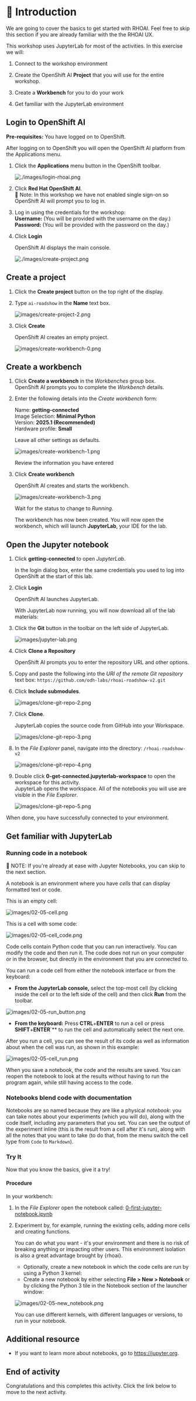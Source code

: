 # 💁 Introduction

We are going to cover the basics to get started with RHOAI. Feel free to skip this section if you are already familiar with the the RHOAI UX.

This workshop uses JupyterLab for most of the activities. In this exercise we will:

1. Connect to the workshop environment

2. Create the OpenShift AI **Project** that you will use for the entire workshop.

3. Create a **Workbench** for you to do your work

4. Get familiar with the JupyterLab environment

## Login to OpenShift AI

**Pre-requisites:** You have logged on to OpenShift.  

After logging on to OpenShift you will open the OpenShift AI platform from the Applications menu.  
1. Click the **Applications** menu button in the OpenShift toolbar.  

    ![./images/login-rhoai.png](images/login-rhoai.png)

2. Click **Red Hat OpenShift AI**.  
   📝 Note: In this workshop we have not enabled single sign-on so OpenShift AI will prompt you to log in.  

3. Log in using the credentials for the workshop:  
      **Username:** (You will be provided with the username on the day.)  
      **Password:** (You will be provided with the password on the day.)  

4. Click **Login**  

   OpenShift AI displays the main console.

    ![./images/create-project.png](images/create-project.png)

## Create a project

1. Click the **Create project** button on the top right of the display.

2. Type `ai-roadshow` in the **Name** text box.

    ![images/create-project-2.png](images/create-project-2.png)  

3. Click **Create**

    OpenShift AI creates an empty project.

    ![images/create-workbench-0.png](images/create-workbench-0.png)  

## Create a workbench

1. Click **Create a workbench** in the *Workbenches* group box.  
   OpenShift AI prompts you to complete the *Workbench* details.  

2. Enter the following details into the *Create workbench* form:  

    Name: **getting-connected**  
    Image Selection: **Minimal Python**  
    Version: **2025.1 (Recommended)**  
    Hardware profile: **Small**  

    Leave all other settings as defaults.

    ![images/create-workbench-1.png](images/create-workbench-1.png)

    Review the information you have entered

3. Click **Create workbench**

    OpenShift AI creates and starts the workbench.

    ![images/create-workbench-3.png](images/create-workbench-2.png)

    Wait for the status to change to *Running*.  

    The workbench has now been created. You will now open the workbench, which will launch **JupyterLab**, your IDE for the lab.  

## Open the Jupyter notebook

1. Click **getting-connected** to open *JupyterLab*.

   In the login dialog box, enter the same credentials you used to log into OpenShift at the start of this lab.

2. Click **Login**

   OpenShift AI launches JupyterLab.

    With JupyterLab now running, you will now download all of the lab materials:  

3. Click the **Git** button in the toolbar on the left side of JupyterLab.  

    ![images/jupyter-lab.png](images/jupyter-lab.png)  

4. Click **Clone a Repository**

   OpenShift AI prompts you to enter the repository URL and other options.  

5. Copy and paste the following into the *URI of the remote Git repository* text box: `https://github.com/odh-labs/rhoai-roadshow-v2.git`  

6. Click **Include submodules**.

    ![images/clone-git-repo-2.png](images/clone-git-repo-2.png)

7. Click **Clone**.

    JupyterLab copies the source code from GitHub into your Workspace.

    ![images/clone-git-repo-3.png](images/clone-git-repo-3.png)

8. In the *File Explorer* panel, navigate into the directory: `/rhoai-roadshow-v2`

    ![images/clone-git-repo-4.png](images/clone-git-repo-4.png)

9. Double click **0-get-connected.jupyterlab-workspace** to open the workspace for this activity.  
   JupyterLab opens the workspace. All of the notebooks you will use are visible in the *File Explorer*.  

    ![images/clone-git-repo-5.png](images/clone-git-repo-5.png)

When done, you have successfully connected to your environment.

## Get familiar with JupyterLab

### Running code in a notebook

📝 NOTE: If you're already at ease with Jupyter Notebooks, you can skip to the next section.

A notebook is an environment where you have _cells_ that can display formatted text or code.

This is an empty cell:

![images/02-05-cell.png](images/02-05-cell.png)

This is a cell with some code:

![images/02-05-cell_code.png](images/02-05-cell_code.png)

Code cells contain Python code that you can run interactively. You can modify the code and then run it. The code does not run on your computer or in the browser, but directly in the environment that you are connected to.

You can run a code cell from either the notebook interface or from the keyboard:

* **From the JupyterLab console,** select the top-most cell (by clicking inside the cell or to the left side of the cell) and then click **Run** from the toolbar.

![images/02-05-run_button.png](images/02-05-run_button.png)

* **From the keyboard:** Press **CTRL**+**ENTER** to run a cell or press **SHIFT**+**ENTER**`** to run the cell and automatically select the next one.

After you run a cell, you can see the result of its code as well as information about when the cell was run, as shown in this example:

![images/02-05-cell_run.png](images/02-05-cell_run.png)

When you save a notebook, the code and the results are saved. You can reopen the notebook to look at the results without having to run the program again, while still having access to the code.

### Notebooks blend code with documentation

Notebooks are so named because they are like a physical _notebook_: you can take notes about your experiments (which you will do), along with the code itself, including any parameters that you set. You can see the output of the experiment inline (this is the result from a cell after it's run), along with all the notes that you want to take (to do that, from the menu switch the cell type from `Code` to `Markdown`).

### Try It

Now that you know the basics, give it a try!

#### Procedure

In your workbench:

1. In the _File Explorer_ open the notebook called: <a href="https://github.com/odh-labs/rhoai-roadshow-v2/blob/main/docs/0-getting-connected/notebook/0-first-jupyter-notebook.ipynb" target="_blank">0-first-jupyter-notebook.ipynb</a>

2. Experiment by, for example, running the existing cells, adding more cells and creating functions.  

    You can do what you want - it's your environment and there is no risk of breaking anything or impacting other users. This environment isolation is also a great advantage brought by {rhoai}.

    * Optionally, create a new notebook in which the code cells are run by using a Python 3 kernel:
    * Create a new notebook by either selecting **File > New > Notebook** or by clicking the Python 3 tile in the Notebook section of the launcher window:  

    ![images/02-05-new_notebook.png](images/02-05-new_notebook.png)

    You can use different kernels, with different languages or versions, to run in your notebook.

## Additional resource

* If you want to learn more about notebooks, go to https://jupyter.org.

## End of activity

Congratulations and this completes this activity. Click the link below to move to the next activity.
